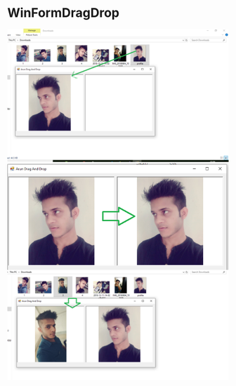 # WinFormDragDrop
![alt text](/WinFormDragDrop/Img/1.PNG)
![alt text](/WinFormDragDrop/Img/2.PNG)
![alt text](/WinFormDragDrop/Img/3.PNG)
